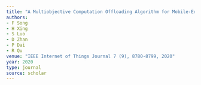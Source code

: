 ```yaml
---
title: "A Multiobjective Computation Offloading Algorithm for Mobile-Edge Computing"
authors:
- F Song
- H Xing
- S Luo
- D Zhan
- P Dai
- R Qu
venue: "IEEE Internet of Things Journal 7 (9), 8780-8799, 2020"
year: 2020
type: journal
source: scholar
---
```

